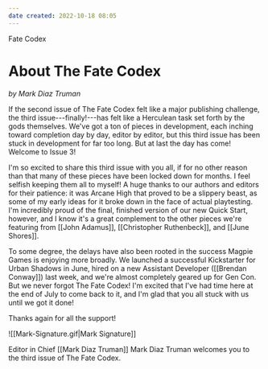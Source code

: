 ```yaml
---
date created: 2022-10-18 08:05
---
```


Fate Codex

# About The Fate Codex

_by Mark Diaz Truman_

If the second issue of The Fate Codex felt like a major publishing challenge, the third issue---finally!---has felt like a Herculean task set forth by the gods themselves. We've got a ton of pieces in development, each inching toward completion day by day, editor by editor, but this third issue has been stuck in development for far too long. But at last the day has come! Welcome to Issue 3!

I'm so excited to share this third issue with you all, if for no other reason than that many of these pieces have been locked down for months. I feel selfish keeping them all to myself! A huge thanks to our authors and editors for their patience: it was Arcane High that proved to be a slippery beast, as some of my early ideas for it broke down in the face of actual playtesting. I'm incredibly proud of the final, finished version of our new Quick Start, however, and I know it's a great complement to the other pieces we're featuring from [[John Adamus]], [[Christopher Ruthenbeck]], and [[June Shores]].

To some degree, the delays have also been rooted in the success Magpie Games is enjoying more broadly. We launched a successful Kickstarter for Urban Shadows in June, hired on a new Assistant Developer ([[Brendan Conway]]) last week, and we're almost completely geared up for Gen Con. But we never forgot The Fate Codex! I'm excited that I've had time here at the end of July to come back to it, and I'm glad that you all stuck with us until we got it done!

Thanks again for all the support!

![[Mark-Signature.gif|Mark Signature]]

Editor in Chief
[[Mark Diaz Truman]]
Mark Diaz Truman welcomes you to the third issue of The Fate Codex.
